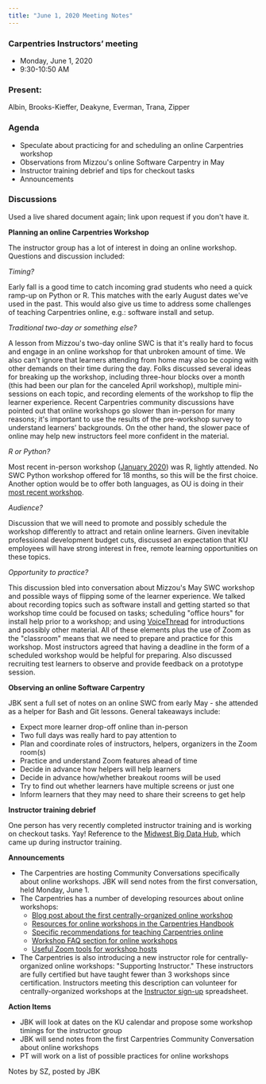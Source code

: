 ```yaml
---
title: "June 1, 2020 Meeting Notes"
---
```

### Carpentries Instructors’ meeting
- Monday, June 1, 2020
- 9:30-10:50 AM

### Present:
Albin, Brooks-Kieffer, Deakyne, Everman, Trana, Zipper

### Agenda
- Speculate about practicing for and scheduling an online Carpentries workshop
- Observations from Mizzou's online Software Carpentry in May
- Instructor training debrief and tips for checkout tasks
- Announcements

### Discussions

Used a live shared document again; link upon request if you don't have it.

**Planning an online Carpentries Workshop**

The instructor group has a lot of interest in doing an online workshop. Questions and discussion included:

*Timing?*

Early fall is a good time to catch incoming grad students who need a quick ramp-up on Python or R. This matches with the early August dates we've used in the past. This would also give us time to address some challenges of teaching Carpentries online, e.g.: software install and setup.

*Traditional two-day or something else?*

A lesson from Mizzou's two-day online SWC is that it's really hard to focus and engage in an online workshop for that unbroken amount of time. We also can't ignore that learners attending from home may also be coping with other demands on their time during the day. Folks discussed several ideas for breaking up the workshop, including three-hour blocks over a month (this had been our plan for the canceled April workshop), multiple mini-sessions on each topic, and recording elements of the workshop to flip the learner experience. Recent Carpentries community discussions have pointed out that online workshops go slower than in-person for many reasons; it's important to use the results of the pre-workshop survey to understand learners' backgrounds. On the other hand, the slower pace of online may help new instructors feel more confident in the material.

*R or Python?*

Most recent in-person workshop ([January 2020](https://kulibraries.github.io/2020-01-15-ku/)) was R, lightly attended. No SWC Python workshop offered for 18 months, so this will be the first choice. Another option would be to offer both languages, as OU is doing in their [most recent workshop](https://oulib-swc.github.io/2020-05-20-ou-swc-online/).

*Audience?*

Discussion that we will need to promote and possibly schedule the workshop differently to attract and retain online learners. Given inevitable professional development budget cuts, discussed an expectation that KU employees will have strong interest in free, remote learning opportunities on these topics.

*Opportunity to practice?*

This discussion bled into conversation about Mizzou's May SWC workshop and possible ways of flipping some of the learner experience. We talked about recording topics such as software install and getting started so that workshop time could be focused on tasks; scheduling "office hours" for install help prior to a workshop; and using [VoiceThread](https://technology.ku.edu/software/voicethread) for introductions and possibly other material. All of these elements plus the use of Zoom as the "classroom" means that we need to prepare and practice for this workshop. Most instructors agreed that having a deadline in the form of a scheduled workshop would be helpful for preparing. Also discussed recruiting test learners to observe and provide feedback on a prototype session.

**Observing an online Software Carpentry**

JBK sent a full set of notes on an online SWC from early May - she attended as a helper for Bash and Git lessons. General takeaways include:
- Expect more learner drop-off online than in-person
- Two full days was really hard to pay attention to
- Plan and coordinate roles of instructors, helpers, organizers in the Zoom room(s)
- Practice and understand Zoom features ahead of time
- Decide in advance how helpers will help learners
- Decide in advance how/whether breakout rooms will be used
- Try to find out whether learners have multiple screens or just one
- Inform learners that they may need to share their screens to get help

**Instructor training debrief**

One person has very recently completed instructor training and is working on checkout tasks. Yay! Reference to the [Midwest Big Data Hub](http://midwestbigdatahub.org/), which came up during instructor training.

**Announcements**

- The Carpentries are hosting Community Conversations specifically about online workshops. JBK will send notes from the first conversation, held Monday, June 1.
- The Carpentries has a number of developing resources about online workshops:
  - [Blog post about the first centrally-organized online workshop](https://carpentries.org/blog/2020/05/centrally-organised-workshop-learnings/)
  - [Resources for online workshops in the Carpentries Handbook](https://docs.carpentries.org/topic_folders/hosts_instructors/resources_for_online_workshops.html)
  - [Specific recommendations for teaching Carpentries online](https://carpentries.org/online-workshop-recommendations/)
  - [Workshop FAQ section for online workshops](https://carpentries.org/workshop_faq/#online-workshops)
  - [Useful Zoom tools for workshop hosts](https://docs.carpentries.org/topic_folders/communications/tools/zoom_rooms.html)
- The Carpentries is also introducing a new instructor role for centrally-organized online workshops: "Supporting Instructor." These instructors are fully certified but have taught fewer than 3 workshops since certification. Instructors meeting this description can volunteer for centrally-organized workshops at the [Instructor sign-up](https://docs.google.com/spreadsheets/d/1YhTAzEalDqKUowgej7aRa7E1K0XcB6ZezoVUt6VN2qY/edit#gid=0) spreadsheet.

**Action Items**
- JBK will look at dates on the KU calendar and propose some workshop timings for the instructor group
- JBK will send notes from the first Carpentries Community Conversation about online workshops
- PT will work on a list of possible practices for online workshops

Notes by SZ, posted by JBK
